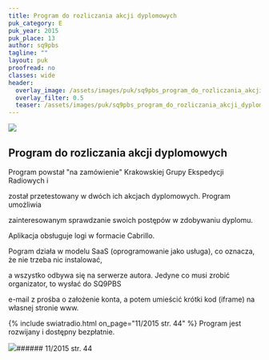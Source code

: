 ```yaml
---
title: Program do rozliczania akcji dyplomowych
puk_category: E
puk_year: 2015
puk_place: 13
author: sq9pbs
tagline: ""
layout: puk
proofread: no
classes: wide
header:
  overlay_image: /assets/images/puk/sq9pbs_program_do_rozliczania_akcji_dyplomowych.jpg
  overlay_filter: 0.5
  teaser: /assets/images/puk/sq9pbs_program_do_rozliczania_akcji_dyplomowych.jpg
---
```






 



![](assets/data/img/projects/2015-13-0.jpg) 



Program do rozliczania akcji dyplomowych
----------------------------------------





 Program powstał "na zamówienie" Krakowskiej Grupy Ekspedycji Radiowych i

 został przetestowany w dwóch ich akcjach dyplomowych. Program umożliwia

 zainteresowanym sprawdzanie swoich postępów w zdobywaniu dyplomu.

 Aplikacja obsługuje logi w formacie Cabrillo.






 Pogram działa w modelu SaaS (oprogramowanie jako usługa), co oznacza, że nie trzeba nic instalować,

 a wszystko odbywa się na serwerze autora. Jedyne co musi zrobić organizator, to wysłać do SQ9PBS

 e-mail z prośba o założenie konta, a potem umieścić krótki kod (iframe) na własnej stronie www.





{% include swiatradio.html on_page="11/2015 str. 44" %}
 Program jest rozwijany i dostępny bezpłatnie.







![](assets/img/logo/sr_logo_s.jpg)###### 11/2015 str. 44

 





 


